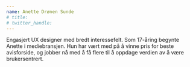 ```yaml
---
name: Anette Drønen Sunde
# title: 
# twitter_handle: 
---
```

Engasjert UX designer med bredt interessefelt. Som 17-åring begynte Anette i mediebransjen. Hun har vært med på å vinne pris for beste avisforside, og jobber nå med å få flere til å oppdage verdien av å være brukersentrert.
